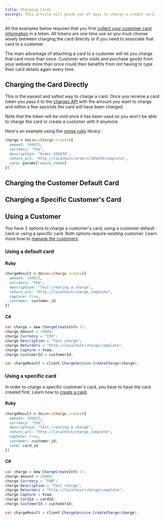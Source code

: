 ```yaml
---
title: Charging Cards
excerpt: This article will guide you of ways to charge a credit card
---
```


All the examples below requires that you first [collect your customer card information](/collecting-card-information) in a token. All tokens are one time use so you must choose wisely between charging the card directly or if you need to associate that card to a customer.

The main advantage of attaching a card to a customer will let you charge that card more than once. Customer who visits and purchase goods from your website more than once could then benefits from not having to type their card details again every time.

## Charging the Card Directly

This is the easiest and safest way to charge a card. Once you receive a card token you pass it to the [charges API](/api/charges/) with the amount you want to charge and within a few seconds the card will have been charged.

Note that the token will be void once it has been used so you won't be able to charge the card or create a customer with it anymore.

Here's an example using the [omise ruby](https://github.com/omise/omise-ruby) library:

```ruby
charge = Omise::Charge.create({
  amount: 100025,
  currency: "thb",
  description: "Order-345678",
  return_uri: "http://localhost/orders/345678/complete",
  card: params[:omise_token]
})
```

## Charging the Customer Default Card


## Charging a Specific Customer's Card







## Using a Customer

You have 2 options to charge a customer's card, using a customer default card or using a specific card. Both options require existing customer. Learn more how to [manage the customers](./customers.html).
### Using a default card

#### Ruby
```ruby
chargeResult = Omise::Charge.create({
  amount: 100025,
  currency: "thb",
  description: "Test creating a charge",
  return_uri: "http://localhost/charge_complete",
  capture: true,
  customer: customer_id
})
```

#### C&#35;
```c#
var charge = new ChargeCreateInfo ();
charge.Amount = 10000;
charge.Currency = "thb";
charge.Description = "Test charge";
charge.ReturnUri = "http://localhost/charge/complete";
charge.Capture = true;
charge.CustomerId = customerId;

var chargeResult = client.ChargeService.CreateCharge(charge);
```


### Using a specific card
In order to charge a specific customer's card, you have to have the card created first. Learn how to [create a card](./cards.html#create).

#### Ruby
```ruby
chargeResult = Omise::Charge.create({
  amount: 100025,
  currency: "thb",
  description: "Test creating a charge",
  return_uri: "http://localhost/charge_complete",
  capture: true,
  customer: customer_id,
  card: card_id
})
```

#### C&#35;
```c#
var charge = new ChargeCreateInfo ();
charge.Amount = 10000;
charge.Currency = "THB";
charge.Description = "Test charge";
charge.ReturnUri = "http://localhost/charge/complete";
charge.Capture = true;
charge.CardId = cardId;
charge.CustomerId = customerId;

var chargeResult = client.ChargeService.CreateCharge(charge);
```
